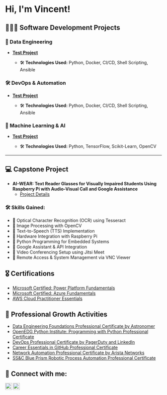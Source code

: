 <h1>Hi, I'm Vincent! </h1>

<h2>👨🏻‍💻 Software Development Projects</h2>

<h3>📂 Data Engineering</h3>
<ul>
  <li><b><a href="https://github.com/vincentm-tech/data-engineering-project">Test Project</a></b></li>
  <ul>
    <li>🛠 <b>Technologies Used:</b> Python, Docker, CI/CD, Shell Scripting, Ansible</li>
  </ul>
</ul>

<h3>🛠 DevOps & Automation</h3>
<ul>
  <li><b><a href="https://github.com/vincentm-tech/devops-automation">Test Project</a></b></li>
  <ul>
    <li>🛠 <b>Technologies Used:</b> Python, Docker, CI/CD, Shell Scripting, Ansible</li>
  </ul>
</ul>

<h3>🤖 Machine Learning & AI</h3>
<ul>
  <li><b><a href="https://github.com/vincentm-tech/machine-learning-project">Test Project</a></b></li>
  <ul>
    <li>🛠 <b>Technologies Used:</b> Python, TensorFlow, Scikit-Learn, OpenCV</li>
  </ul>
</ul>


<hr>
<h2>💻 Capstone Project</h2>

- <b>AI-WEAR: Text Reader Glasses for Visually Impaired Students Using Raspberry Pi with Audio-Visual Call and Google Assistance</b>
   - [Project Details](https://github.com/vincentm-tech/ai-wear)
   
<h3>🛠 Skills Gained:</h3>
<ul>
  <li>🔹 Optical Character Recognition (OCR) using Tesseract</li>
  <li>🔹 Image Processing with OpenCV</li>
  <li>🔹 Text-to-Speech (TTS) Implementation</li>
  <li>🔹 Hardware Integration with Raspberry Pi</li>
  <li>🔹 Python Programming for Embedded Systems</li>
  <li>🔹 Google Assistant & API Integration</li>
  <li>🔹 Video Conferencing Setup using Jitsi Meet</li>
  <li>🔹 Remote Access & System Management via VNC Viewer</li>
</ul>

<h2>🎖️ Certifications</h2>

- [Microsoft Certified: Power Platform Fundamentals](https://learn.microsoft.com/api/credentials/share/en-us/VincentManlesis-2165/D8EE882D379ABDB1?sharingId)
- [Microsoft Certified: Azure Fundamentals](https://learn.microsoft.com/api/credentials/share/en-us/VincentManlesis-2165/5A3D948049A5DFB?sharingId)
- [AWS Cloud Practitioner Essentials](https://www.coursera.org/account/accomplishments/records/BDE1GCP19UU0)

<h2> 📖 Professional Growth Activities</h2>

- [Data Engineering Foundations Professional Certificate by Astronomer](https://www.linkedin.com/learning/certificates/ce000540e796f7fee726ad3664b60ed0ad828290e32b2c62c9c3339015b32c3a)
- [OpenEDG Python Institute: Programming with Python Professional Certificate](https://www.linkedin.com/learning/certificates/2a1825b8f03c87f7dbc0ac9929188c09c5216d6aa9e8e44b026b77eac4392531)
- [DevOps Professional Certificate by PagerDuty and LinkedIn](https://www.linkedin.com/learning/certificates/17adfffa5e3839a32a25441dd39df0f212206e18967c80e156ce06f6e8c42fe2)
- [Career Essentials in GitHub Professional Certificate](https://www.linkedin.com/learning/certificates/9f07c8a5eabc6c3c7cb9e3c6c941e785f6b63931b8dd4eb43e39588ed5781810)
- [Network Automation Professional Certificate by Arista Networks](https://www.linkedin.com/learning/certificates/066d872f36cd538fbde03805d82de191880b86008ad828afef240eebe9fce5fc)
- [SS&C Blue Prism Robotic Process Automation Professional Certificate](https://www.linkedin.com/learning/certificates/9fa24929ebbf4211c40c86f3bb6286737b21df56f889dd4b648260663722ae74)

<h2> 🤳 Connect with me:</h2>

[<img align="left" alt="vincentm-tech | LinkedIn" width="22px" src="https://cdn.jsdelivr.net/npm/simple-icons@v3/icons/linkedin.svg" />][linkedin]
[<img align="left" alt="vincentm-tech | Instagram" width="22px" src="https://cdn.jsdelivr.net/npm/simple-icons@v3/icons/instagram.svg" />][instagram]

[instagram]: https://www.instagram.com/_vincen.zzo
[linkedin]: https://www.linkedin.com/in/vincent-manlesis/
